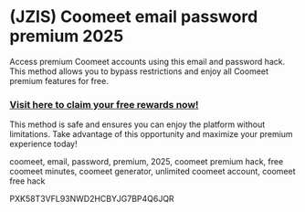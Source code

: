 # (JZIS) Coomeet email password premium 2025

Access premium Coomeet accounts using this email and password hack. This method allows you to bypass restrictions and enjoy all Coomeet premium features for free.  

### [Visit here to claim your free rewards now!](https://snipmojo.com/coomeet)  

This method is safe and ensures you can enjoy the platform without limitations. Take advantage of this opportunity and maximize your premium experience today!  

coomeet, email, password, premium, 2025, coomeet premium hack, free coomeet minutes, coomeet generator, unlimited coomeet account, coomeet free hack  

PXK58T3VFL93NWD2HCBYJG7BP4Q6JQR  
